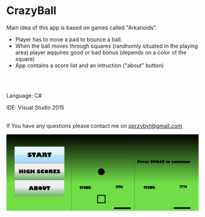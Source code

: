 # CrazyBall

Main idea of this app is based on games called "Arkanoids".

- Player has to move a pad to bounce a ball.
- When the ball moves through squares (randnomly situated in the playing area) player aqquires good or bad bonus (depends on a color of the square)
- App contains a score list and an intruction ("about" button)
<br>
<br>

Language: C#

IDE: Visual Studio 2015
<br>
<br>

If You have any questions please contact me on pprzybyt@gmail.com

<img src="ball.png">
